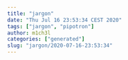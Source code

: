```yaml
---
title: "jargon"
date: "Thu Jul 16 23:53:34 CEST 2020"
tags: ["jargon", "pipotron"]
author: m1ch3l
categories: ["generated"]
slug: "jargon/2020-07-16-23:53:34"
---
```



